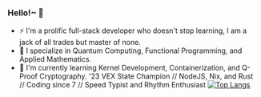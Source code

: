 ### Hello!~ 👋
- ⚡ I'm a prolific full-stack developer who doesn't stop learning, I am a jack of all trades but master of none.
- 🔭 I specialize in Quantum Computing, Functional Programming, and Applied Mathematics.
- 🌱 I'm currently learning Kernel Development, Containerization, and Q-Proof Cryptography.
'23 VEX State Champion // NodeJS, Nix, and Rust // Coding since 7 // Speed Typist and Rhythm Enthusiast
[![Top Langs](https://github-readme-stats.vercel.app/api/top-langs/?username=hiibolt&langs_count=6&theme=transparent&hide_progress=true)](https://github.com/anuraghazra/github-readme-stats)
<!--
**hiibolt/hiibolt** is a ✨ _special_ ✨ repository because its `README.md` (this file) appears on your GitHub profile.

Here are some ideas to get you started:

- 🔭 I’m currently working on ...
- 🌱 I’m currently learning ...
- 👯 I’m looking to collaborate on ...
- 🤔 I’m looking for help with ...
- 💬 Ask me about ...
- 📫 How to reach me: ...
- 😄 Pronouns: ...
- ⚡ Fun fact: ...
-->
